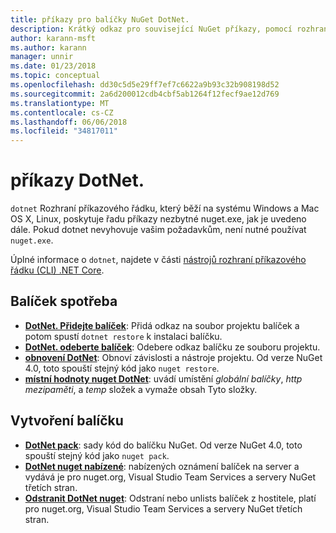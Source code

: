 ```yaml
---
title: příkazy pro balíčky NuGet DotNet.
description: Krátký odkaz pro související NuGet příkazy, pomocí rozhraní příkazového řádku dotnet.
author: karann-msft
ms.author: karann
manager: unnir
ms.date: 01/23/2018
ms.topic: conceptual
ms.openlocfilehash: dd30c5d5e29ff7ef7c6622a9b93c32b908198d52
ms.sourcegitcommit: 2a6d200012cdb4cbf5ab1264f12fecf9ae12d769
ms.translationtype: MT
ms.contentlocale: cs-CZ
ms.lasthandoff: 06/06/2018
ms.locfileid: "34817011"
---
```

# <a name="dotnet-commands"></a>příkazy DotNet.

`dotnet` Rozhraní příkazového řádku, který běží na systému Windows a Mac OS X, Linux, poskytuje řadu příkazy nezbytné nuget.exe, jak je uvedeno dále. Pokud dotnet nevyhovuje vašim požadavkům, není nutné používat `nuget.exe`.

Úplné informace o `dotnet`, najdete v části [nástrojů rozhraní příkazového řádku (CLI) .NET Core](/dotnet/core/tools/?tabs=netcore2x).

## <a name="package-consumption"></a>Balíček spotřeba

- [**DotNet. Přidejte balíček**](/dotnet/core/tools/dotnet-add-package): Přidá odkaz na soubor projektu balíček a potom spustí `dotnet restore` k instalaci balíčku.
- [**DotNet. odeberte balíček**](/dotnet/core/tools/dotnet-remove-package): Odebere odkaz balíčku ze souboru projektu.
- [**obnovení DotNet**](/dotnet/core/tools/dotnet-restore?tabs=netcore2x): Obnoví závislosti a nástroje projektu. Od verze NuGet 4.0, toto spouští stejný kód jako `nuget restore`.
- [**místní hodnoty nuget DotNet**](/dotnet/core/tools/dotnet-nuget-locals): uvádí umístění *globální balíčky*, *http mezipaměti*, a *temp* složek a vymaže obsah Tyto složky.

## <a name="package-creation"></a>Vytvoření balíčku

- [**DotNet pack**](/dotnet/core/tools/dotnet-pack?tabs=netcore2x): sady kód do balíčku NuGet. Od verze NuGet 4.0, toto spouští stejný kód jako `nuget pack`.
- [**DotNet nuget nabízené**](/dotnet/core/tools/dotnet-nuget-push): nabízených oznámení balíček na server a vydává je pro nuget.org, Visual Studio Team Services a servery NuGet třetích stran.
- [**Odstranit DotNet nuget**](/dotnet/core/tools/dotnet-nuget-delete): Odstraní nebo unlists balíček z hostitele, platí pro nuget.org, Visual Studio Team Services a servery NuGet třetích stran.
